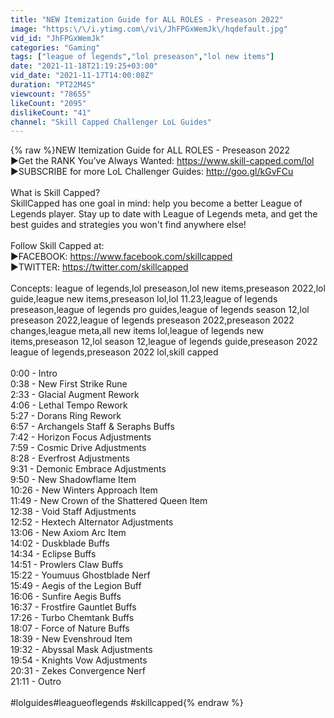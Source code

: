 ```yaml
---
title: "NEW Itemization Guide for ALL ROLES - Preseason 2022"
image: "https:\/\/i.ytimg.com\/vi\/JhFPGxWemJk\/hqdefault.jpg"
vid_id: "JhFPGxWemJk"
categories: "Gaming"
tags: ["league of legends","lol preseason","lol new items"]
date: "2021-11-18T21:19:25+03:00"
vid_date: "2021-11-17T14:00:08Z"
duration: "PT22M4S"
viewcount: "78655"
likeCount: "2095"
dislikeCount: "41"
channel: "Skill Capped Challenger LoL Guides"
---
```

{% raw %}NEW Itemization Guide for ALL ROLES  - Preseason 2022<br />►Get the RANK You’ve Always Wanted: <a rel="nofollow" target="blank" href="https://www.skill-capped.com/lol">https://www.skill-capped.com/lol</a><br />►SUBSCRIBE for more LoL Challenger Guides: <a rel="nofollow" target="blank" href="http://goo.gl/kGvFCu">http://goo.gl/kGvFCu</a><br /><br />What is Skill Capped?<br />SkillCapped has one goal in mind: help you become a better League of Legends player. Stay up to date with League of Legends meta, and get the best guides and strategies you won't find anywhere else!<br /><br />Follow Skill Capped at:<br />►FACEBOOK: <a rel="nofollow" target="blank" href="https://www.facebook.com/skillcapped">https://www.facebook.com/skillcapped</a> <br />►TWITTER: <a rel="nofollow" target="blank" href="https://twitter.com/skillcapped">https://twitter.com/skillcapped</a> <br /><br />Concepts: league of legends,lol preseason,lol new items,preseason 2022,lol guide,league new items,preseason lol,lol 11.23,league of legends preseason,league of legends pro guides,league of legends season 12,lol preseason 2022,league of legends preseason 2022,preseason 2022 changes,league meta,all new items lol,league of legends new items,preseason 12,lol season 12,league of legends guide,preseason 2022 league of legends,preseason 2022 lol,skill capped<br /><br />0:00 - Intro<br />0:38 - New First Strike Rune<br />2:33 - Glacial Augment Rework<br />4:06 - Lethal Tempo Rework<br />5:27 - Dorans Ring Rework<br />6:57 - Archangels Staff &amp; Seraphs Buffs<br />7:42 - Horizon Focus Adjustments<br />7:59 - Cosmic Drive Adjustments<br />8:28 - Everfrost Adjustments<br />9:31 - Demonic Embrace Adjustments<br />9:50 - New Shadowflame Item<br />10:26 - New Winters Approach Item<br />11:49 - New Crown of the Shattered Queen Item <br />12:38 - Void Staff Adjustments<br />12:52 - Hextech Alternator Adjustments<br />13:06 - New Axiom Arc Item<br />14:02 - Duskblade Buffs<br />14:34 - Eclipse Buffs<br />14:51 - Prowlers Claw Buffs<br />15:22 - Youmuus Ghostblade Nerf<br />15:49 - Aegis of the Legion Buff<br />16:06 - Sunfire Aegis Buffs<br />16:37 - Frostfire Gauntlet Buffs<br />17:26 - Turbo Chemtank Buffs<br />18:07 - Force of Nature Buffs<br />18:39 - New Evenshroud Item<br />19:32 - Abyssal Mask Adjustments<br />19:54 - Knights Vow Adjustments<br />20:31 - Zekes Convergence Nerf<br />21:11 - Outro<br /><br />#lolguides​​ #leagueoflegends​​ #skillcapped{% endraw %}
